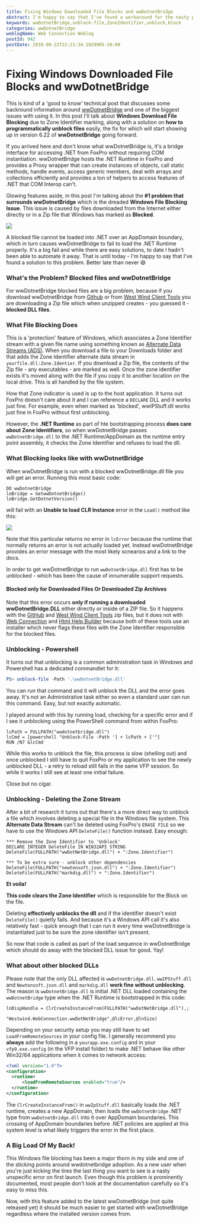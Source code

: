 ```yaml
---
title: Fixing Windows Downloaded File Blocks and wwDotnetBridge
abstract: I'm happy to say that I've found a workaround for the nasty problem with wwDotnetBridge and not being able to load `wwdotnetbridge.dll` due to Windows file blocking for files or archives downloaded from the Internet. In this post i describe why files are blocked and how you can unblock them including a new solution that is fast and can be done from within a running application.
keywords: wwDotnetBridge,unblock-file,ZoneIdentifier,unblock,block
categories: wwDotnetBridge
weblogName: Web Connection Weblog
postId: 942
postDate: 2018-09-22T22:21:34.1029905-10:00
---
```

# Fixing Windows Downloaded File Blocks and wwDotnetBridge
This is kind of a 'good to know' technical post that discusses some backround information around [wwDotnetBridge](https://github.com/RickStrahl/wwDotnetBridge) and one of the biggest issues with using it. In this post I'll talk about **Windows Download File Blocking** due to Zone Identifier marking, along with a solution on **how to programmatically unblock files** easily, the fix for which will start showing up in version 6.22 of **wwDotnetBridge** going forward.

If you arrived here and don't know what wwDotnetBridge is, it's a bridge interface for accessing .NET from FoxPro without requiring COM instantiation. wwDotnetBridge hosts the .NET Runtime in FoxPro and provides a Proxy wrapper that can create instances of objects, call static methods, handle events, access generic members, deal with arrays and collections efficiently and provides a ton of helpers to access features of .NET that COM Interop can't.

Glowing features aside, in this post I'm talking about the **#1 problem that surrounds wwDotnetBridge** which is the dreaded **Windows File Blocking Issue**. This issue is caused by files downloaded from the Internet either directly or in a Zip file that Windows has marked as **Blocked**. 

![](https://webconnection.west-wind.com/docs/IMAGES/misc/UnblockwwDotnetBridge.png)

A blocked file cannot be loaded into .NET over an AppDomain boundary, which in turn causes wwDotnetBridge to fail to load the .NET Runtime properly. It's a big fail and while there are easy solutions, to date I hadn't been able to automate it away. That is until today - I'm happy to say that I've found a solution to this problem. Better late than never :smile:

### What's the Problem? Blocked files and wwDotnetBridge
For wwDotnetBridge blocked files are a big problem, because if you download wwDotnetBridge from [Github](https://github.com/RickStrahl/wwDotnetBridge) or from [West Wind Client Tools](https://west-wind.com/WestwindClientTools.aspx) you are downloading a Zip file which when unzipped creates - you guessed it - **blocked DLL files**.

### What File Blocking Does
This is a 'protection' feature of Windows, which associates a Zone Identifier stream with a given file name using something known as [Alternate Data Streams (ADS)](https://www.bleepingcomputer.com/tutorials/windows-alternate-data-streams/). When you download a file to your Downloads folder and that adds the Zone Identifier alternate data stream in `yourfile.dll:Zone.Identier`. If you download a Zip file, the contents of the Zip file - any executables - are marked as well. Once the zone identifier exists it's moved along with the file if you copy it to another location on the local drive. This is all handled by the file system.

How that Zone indicator is used is up to the host application. It turns out FoxPro doesn't care about it and I can reference a `DECLARE` DLL and it works just fine. For example, even when marked as 'blocked', wwIPStuff.dll works just fine in FoxPro without first unblocking.

However, the **.NET Runtime** as part of hte bootstrapping process **does care about Zone Identifiers**, so when wwDotnetBridge passes `wwDotnetBridge.dll` to the .NET Runtime/AppDomain as the runtime entry point assembly, it checks the Zone Identifier and refuses to load the dll.

### What Blocking looks like with wwDotnetBridge
When wwDotnetBridge is run with a blocked wwDotnetBridge.dll file you will get an error. Running this most basic code:

```foxpro
DO wwDotnetBridge
loBridge = GetwwDotnetBridge()
loBridge.GetDotnetVersion()
```

will fail with an **Unable to load CLR Instance** error in the `Load()` method like this:

![](DotnetBridgeError.png)

Note that this particular returns no error in `lcError` because the runtime that normally returns an error is not actually loaded yet. Instead wwDotnetBridge provides an error message with the most likely scnearios and a link to the docs.

In order to get wwDotnetBridge to run `wwDotnetBridge.dll` first has to be unblocked - which has been the cause of innumerable support requests.

#### Blocked only for Downloaded Files Or Downloaded Zip Archives
Note that this error occurs **only if running a downloaded wwDotnetBridge.DLL** either directly or inside of a ZIP file. So it happens with the [GitHub](https://github.com/RickStrahl/wwDotnetBridge) and [West Wind Client Tools](https://west-wind.com/WestwindClientTools.aspx) zip files, but it does not with [Web Connection](https://webconnection.west-wind.com) and [Html Help Builder](https://helpbuilder.west-wind.com) because both of these tools use an installer which never flags these files with the Zone Identifier responsible for the blocked files.


### Unblocking - Powershell
It turns out that unblocking is a common administration task in Windows and Powershell has a dedicated commandlet for it:

```powershell
PS> unblock-file -Path '.\wwDotnetBridge.dll'
```

You can run that command and it will unblock the DLL and the error goes away. It's not an Administrative task either so even a standard user can run this command. Easy, but not exactly automatic.

I played around with this by running load, checking for a specific error and if I see it unblocking using the PowerShell command from within FoxPro:

```foxpro
lcPath = FULLPATH("wwdotnetbridge.dll")
lcCmd = [powershell "Unblock-File -Path '] + lcPath + ['"]
RUN /N7 &lcCmd 
```

While this works to unblock the file, this process is slow (shelling out) and once unblocked I still have to quit FoxPro or my application to see the newly unblocked DLL - a retry to reload still fails in the same VFP session. So while it works I still see at least one initial failure.

Close but no cigar.

### Unblocking - Deleting the Zone Stream
After a bit of research it turns out that there's a more direct way to unblock a file which involves deleting a special file in the Windows file system. This **Alternate Data Stream** can't be deleted using FoxPro's `ERASE FILE` so we have to use the Windows API `DeleteFile()` function instead. Easy enough:

```foxpro
*** Remove the Zone Identifier to 'Unblock'
DECLARE INTEGER DeleteFile IN WIN32API STRING		  			  			
DeleteFile(FULLPATH("wwDotNetBridge.dll") + ":Zone.Identifier")

*** To be extra sure - unblock other dependencies
DeleteFile(FULLPATH("newtonsoft.json.dll") + ":Zone.Identifier")
DeleteFile(FULLPATH("markdig.dll") + ":Zone.Identifier")
```

**Et voila!**

**This code clears the Zone Identifier** which is responsible for the Block on the file.

Deleting **effectively unblocks the dll** and if the identifier doesn't exist `DeleteFile()` quietly fails. And because it's a Windows API call it's also relatively fast - quick enough that I can run it every time wwDotnetBridge is instantiated just to be sure the zone identifier isn't present.

So now that code is called as part of the load sequence in wwDotnetBridge which should do away with the blocked DLL issue for good. Yay!

### What about other blocked DLLs
Please note that the only DLL affected is `wwDotnetBridge.dll`. `wwIPStuff.dll` and `Newtonsoft.json.dll` and `markdig.dll` **work fine without unblocking**. The reason is `wwDotnetBridge.dll` is initial .NET DLL loaded containing the `wwDotnetBridge` type when the .NET Runtime is bootstrapped in this code:

```foxpro
lnDispHandle = ClrCreateInstanceFrom(FULLPATH("wwDotNetBridge.dll"),;
				"Westwind.WebConnection.wwDotNetBridge",@lcError,@lnSize)
```

Depending on your security setup you may still have to set `LoadFromRemoteSources` in your config file. I generally recommend you **always** add the following in a `yourapp.exe.config` and in your `vfp9.exe.config` (in the VFP install folder) to make .NET behave like other Win32/64 applications when it comes to network access:

```xml
<?xml version="1.0"?>
<configuration>
  <runtime>
      <loadFromRemoteSources enabled="true"/>
  </runtime>
</configuration>
```


The `ClrCreateInstanceFrom()` in `wwIpStuff.dll` basically loads the .NET runtime, creates a new AppDomain, then loads the `wwDotnetBridge` .NET type from `wwDotnetBridge.dll` into it over AppDomain boundaries. This crossing of AppDomain boundaries before .NET policies are applied at this system level is what likely triggers the error in the first place.

### A Big Load Of My Back!
This Windows file blocking has been a major thorn in my side and one of the sticking points around wwdotnetbridge adoption. As a new user when you're just kicking the tires the last thing you want to see is a nasty unspecific error on first launch. Even though this problem is prominently documented, most people don't look at the documentation carefully so it's easy to miss this.

Now, with this feature added to the latest wwDotnetBridge (not quite released yet) it should be much easier to get started with wwDotnetBridge regardless where the installed version comes from.